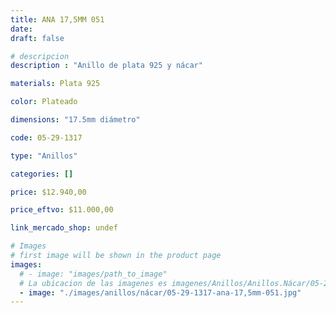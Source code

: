 ```yaml
---
title: ANA 17,5MM 051
date: 
draft: false

# descripcion
description : "Anillo de plata 925 y nácar"

materials: Plata 925

color: Plateado

dimensions: "17.5mm diámetro"

code: 05-29-1317

type: "Anillos"

categories: []

price: $12.940,00

price_eftvo: $11.000,00

link_mercado_shop: undef

# Images
# first image will be shown in the product page
images:
  # - image: "images/path_to_image"
  # La ubicacion de las imagenes es imagenes/Anillos/Anillos.Nácar/05-29-1317-ana-17,5mm-051
  - image: "./images/anillos/nácar/05-29-1317-ana-17,5mm-051.jpg"
---
```

